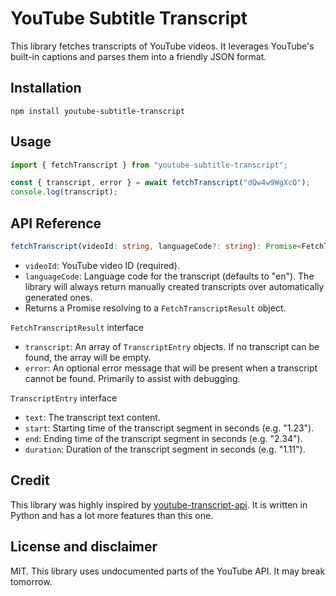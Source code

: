 # YouTube Subtitle Transcript

This library fetches transcripts of YouTube videos. It leverages YouTube's built-in captions and parses them into a friendly JSON format.

## Installation

`npm install youtube-subtitle-transcript`

## Usage

```ts
import { fetchTranscript } from "youtube-subtitle-transcript";

const { transcript, error } = await fetchTranscript("dQw4w9WgXcQ");
console.log(transcript);
```

## API Reference

```ts
fetchTranscript(videoId: string, languageCode?: string): Promise<FetchTranscriptResult>
```

- `videoId`: YouTube video ID (required).
- `languageCode`: Language code for the transcript (defaults to "en"). The library will always return manually created transcripts over automatically generated ones.
- Returns a Promise resolving to a `FetchTranscriptResult` object.

`FetchTranscriptResult` interface

- `transcript`: An array of `TranscriptEntry` objects. If no transcript can be found, the array will be empty.
- `error`: An optional error message that will be present when a transcript cannot be found. Primarily to assist with debugging.

`TranscriptEntry` interface

- `text`: The transcript text content.
- `start`: Starting time of the transcript segment in seconds (e.g. "1.23").
- `end`: Ending time of the transcript segment in seconds (e.g. "2.34").
- `duration`: Duration of the transcript segment in seconds (e.g. "1.11").

## Credit

This library was highly inspired by [youtube-transcript-api](https://github.com/jdepoix/youtube-transcript-api). It is written in Python and has a lot more features than this one.

## License and disclaimer

MIT. This library uses undocumented parts of the YouTube API. It may break tomorrow.
